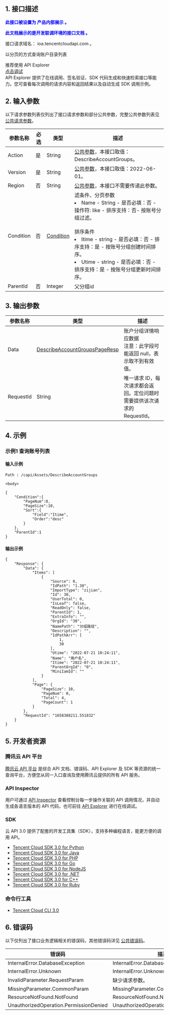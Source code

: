 ## 1. 接口描述

<strong><font color="blue">此接口被设置为 产品内部展示 。</font></strong>

<strong><font color="blue">此文档展示的是开发联调环境的接口文档 。</font></strong>

接口请求域名： ioa.tencentcloudapi.com 。

以分页的方式查询账户目录列表

<div class="rno-api-explorer">
    <div class="rno-api-explorer-inner">
        <div class="rno-api-explorer-hd">
            <div class="rno-api-explorer-title">
                推荐使用 API Explorer
            </div>
            <a href="http://test.api.explorer.woa.com/apiexplorer/?Product=ioa&Version=2022-06-01&Action=DescribeAccountGroups" class="rno-api-explorer-btn" hotrep="doc.api.explorerbtn"><i class="rno-icon-explorer"></i>点击调试</a>
        </div>
        <div class="rno-api-explorer-body">
            <div class="rno-api-explorer-cont">
                API Explorer 提供了在线调用、签名验证、SDK 代码生成和快速检索接口等能力。您可查看每次调用的请求内容和返回结果以及自动生成 SDK 调用示例。
            </div>
        </div>
    </div>
</div>

## 2. 输入参数

以下请求参数列表仅列出了接口请求参数和部分公共参数，完整公共参数列表见 [公共请求参数](/document/product/1679/14881?!preview&preview_docmenu=1&lang=cn&!document=1)。

| 参数名称 | 必选 | 类型 | 描述 |
|---------|---------|---------|---------|
| Action | 是 | String | [公共参数](/document/product/1679/14881?!preview&preview_docmenu=1&lang=cn&!document=1)，本接口取值：DescribeAccountGroups。 |
| Version | 是 | String | [公共参数](/document/product/1679/14881?!preview&preview_docmenu=1&lang=cn&!document=1)，本接口取值：2022-06-01。 |
| Region | 否 | String | [公共参数](/document/product/1679/14881?!preview&preview_docmenu=1&lang=cn&!document=1)，本接口不需要传递此参数。 |
| Condition | 否 | [Condition](版本：2022-06-01/数据结构.md#Condition) | 滤条件、分页参数<br/><li>Name - String - 是否必填：否 - 操作符: like  - 排序支持：否- 按账号分组过滤。</li><br/>排序条件<br/><li>Itime - string - 是否必填：否 - 排序支持：是 - 按账号分组创建时间排序。</li><li>Utime - string - 是否必填：否 - 排序支持：是 - 按账号分组更新时间排序。</li> |
| ParentId | 否 | Integer | 父分组id |

## 3. 输出参数

| 参数名称 | 类型 | 描述 |
|---------|---------|---------|
| Data | [DescribeAccountGroupsPageResp](版本：2022-06-01/数据结构.md#DescribeAccountGroupsPageResp) | 账户分组详情响应数据<br/>注意：此字段可能返回 null，表示取不到有效值。|
| RequestId | String | 唯一请求 ID，每次请求都会返回。定位问题时需要提供该次请求的 RequestId。|

## 4. 示例

### 示例1 查询账号列表

#### 输入示例

```
Path : /capi/Assets/DescribeAccountGroups

<body>

{
    "Condition":{
        "PageNum":0,
        "PageSize":10,
        "Sort":{
            "Field":"Itime",
            "Order":"desc"
        }
    },
    "ParentId":1
}
```

#### 输出示例

```
{
    "Response": {
        "Data": {
            "Items": [
                {
                    "Source": 0,
                    "IdPath": "1.30",
                    "ImportType": "zijian",
                    "Id": 30,
                    "UserTotal": 0,
                    "IsLeaf": false,
                    "ReadOnly": false,
                    "ParentId": 1,
                    "ExtraInfo": "",
                    "OrgId": "30",
                    "NamePath": "分组路径",
                    "Description": "",
                    "IdPathArr": [
                        1,
                        30
                    ],
                    "Utime": "2022-07-21 10:24:11",
                    "Name": "用户名",
                    "Itime": "2022-07-21 10:24:11",
                    "ParentOrgId": "0",
                    "MiniIamId": ""
                }
            ],
            "Page": {
                "PageSize": 10,
                "PageNum": 0,
                "Total": 4,
                "PageCount": 1
            }
        },
        "RequestId": "1658388211.551832"
    }
}
```


## 5. 开发者资源

### 腾讯云 API 平台

[腾讯云 API 平台](https://cloud.tencent.com/api) 是综合 API 文档、错误码、API Explorer 及 SDK 等资源的统一查询平台，方便您从同一入口查询及使用腾讯云提供的所有 API 服务。

### API Inspector

用户可通过 [API Inspector](https://cloud.tencent.com/document/product/1278/49361) 查看控制台每一步操作关联的 API 调用情况，并自动生成各语言版本的 API 代码，也可前往 [API Explorer](https://cloud.tencent.com/document/product/1278/46697) 进行在线调试。

### SDK

云 API 3.0 提供了配套的开发工具集（SDK），支持多种编程语言，能更方便的调用 API。

* [Tencent Cloud SDK 3.0 for Python](https://github.com/TencentCloud/tencentcloud-sdk-python/blob/master/tencentcloud/ioa/v20220601/ioa_client.py)
* [Tencent Cloud SDK 3.0 for Java](https://github.com/TencentCloud/tencentcloud-sdk-java/blob/master/src/main/java/com/tencentcloudapi/ioa/v20220601/IoaClient.java)
* [Tencent Cloud SDK 3.0 for PHP](https://github.com/TencentCloud/tencentcloud-sdk-php/blob/master/src/TencentCloud/Ioa/V20220601/IoaClient.php)
* [Tencent Cloud SDK 3.0 for Go](https://github.com/TencentCloud/tencentcloud-sdk-go/blob/master/tencentcloud/ioa/v20220601/client.go)
* [Tencent Cloud SDK 3.0 for NodeJS](https://github.com/TencentCloud/tencentcloud-sdk-nodejs/blob/master/tencentcloud/services/ioa/v20220601/ioa_client.js)
* [Tencent Cloud SDK 3.0 for .NET](https://github.com/TencentCloud/tencentcloud-sdk-dotnet/blob/master/TencentCloud/Ioa/V20220601/IoaClient.cs)
* [Tencent Cloud SDK 3.0 for C++](https://github.com/TencentCloud/tencentcloud-sdk-cpp/blob/master/ioa/src/v20220601/IoaClient.cpp)
* [Tencent Cloud SDK 3.0 for Ruby](https://github.com/TencentCloud/tencentcloud-sdk-ruby/blob/master/tencentcloud-sdk-ioa/lib/v20220601/client.rb)

### 命令行工具

* [Tencent Cloud CLI 3.0](https://cloud.tencent.com/document/product/440/6176)

## 6. 错误码

以下仅列出了接口业务逻辑相关的错误码，其他错误码详见 [公共错误码](/document/product/1679/44019?!preview&preview_docmenu=1&lang=cn&!document=1#.E5.85.AC.E5.85.B1.E9.94.99.E8.AF.AF.E7.A0.81)。

| 错误码 | 描述 |
|---------|---------|
| InternalError.DatabaseException | InternalError.DatabaseException |
| InternalError.Unknown | InternalError.Unknown |
| InvalidParameter.RequestParam | 缺少请求参数。 |
| MissingParameter.CommonParam | MissingParameter.CommonParam |
| ResourceNotFound.NotFound | ResourceNotFound.NotFound |
| UnauthorizedOperation.PermissionDenied | UnauthorizedOperation.PermissionDenied |
